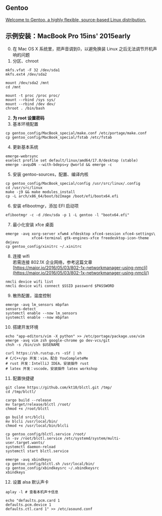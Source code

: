 ## Gentoo
[Welcome to Gentoo, a highly flexible, source-based Linux distribution.](https://gentoo.org/)

## 示例安装：MacBook Pro 15ins' 2015early 
0. 在 Mac OS X 系统里，把声音调到0，以避免换装 Linux 之后无法调节开机声响的问题
1. 分区、chroot
```
mkfs.vfat -F 32 /dev/sda1
mkfs.ext4 /dev/sda2

mount /dev/sda2 /mnt
cd /mnt

mount -t proc /proc proc/
mount --rbind /sys sys/
mount --rbind /dev dev/
chroot . /bin/bash
```
2. **为 root 设置密码**
3. 基本环境配置
```
cp gentoo_config/MacBook_special/make.conf /etc/portage/make.conf
cp gentoo_config/MacBook_special/fstab /etc/fstab
```
4. 更新基本系统
```
emerge-webrsync
eselect profile set default/linux/amd64/17.0/desktop (stable)
emerge -avquDN --with-bdeps=y @world && emerge -c
```
5. 安装 gentoo-sources，配置、编译内核
```
cp gentoo_config/MacBook_special/config /usr/src/linux/.config
cd /usr/src/linux
make -j9 && make modules_install
cp -L arch/x86_64/boot/bzImage /boot/efi/bootx64.efi
```
6. 安装 efibootmgr，添加 EFI 启动项   
```
efibootmgr -c -d /dev/sda -p 1 -L gentoo -l "bootx64.efi"
```
7. 最小化安装 xfce 桌面    
```
emerge -avq xorg-server xfwm4 xfdesktop xfce4-session xfce4-settings\
			xfce4-terminal gtk-engines-xfce freedesktop-icon-theme dejavu
cp gentoo_config/xinitrc ~/.xinitrc
```
8. 连接 wifi    
若需连接 802.1X 企业网络，参考这篇文章    
[https://major.io/2016/05/03/802-1x-networkmanager-using-nmcli](https://major.io/2016/05/03/802-1x-networkmanager-using-nmcli/)     
```
nmcli device wifi list
nmcli device wifi connect $SSID password $PASSWORD
```
9. 散热配置，温度控制
```
emerge -avq lm_sensors mbpfan
sensors-detect
systemctl enable --now lm_sensors
systemctl enable --now mbpfan
```
10. 搭建开发环境
```
echo "app-editors/vim -X python" >> /etc/portage/package.use/vim
emerge -avq vim zsh google-chrome go dev-vcs/git
chsh -s /bin/zsh $USENAME

curl https://sh.rustup.rs -sSf | sh
# C/C++/go 开发：vim，配合 YouCompleteMe
# rust 开发：IntelliJ IDEA，安装插件 rust
# latex 开发：vscode，安装插件 latex workshop

```
11. 配置快捷键
```
git clone https://github.com/kt10/blctl.git /tmp/
cd /tmp/blctl/

cargo build --release
mv target/release/blctl /root/
chmod +x /root/blctl

go build src/blcli
mv blcli /usr/local/bin/
chmod +x /usr/local/bin/blcli

cp gentoo_config/blctl.service /root/
ln -sv /root/blctl.service /etc/systemd/system/multi-user.target.wants/
systemctl daemon-reload
systemctl start blctl.service

emerge -avq xbindkeys
cp gentoo_config/blctl.sh /usr/local/bin/
cp gentoo_config/xbindkeysrc ~/.xbindkeysrc
xbindkeys
```
12. 设置 alsa 默认声卡
```
aplay -l # 查看本机声卡信息

echo "defaults.pcm.card 1
defaults.pcm.device 1
defaults.ctl.card 1" >> /etc/asound.conf
```

